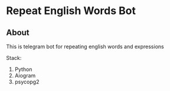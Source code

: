 # Repeat English Words Bot

## About 

This is telegram bot for repeating english words and expressions

Stack:

1. Python
2. Aiogram
3. psycopg2
